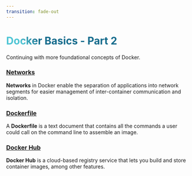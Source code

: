 ```yaml
---
transition: fade-out
---
```


# Docker Basics - Part 2

Continuing with more foundational concepts of Docker.

<v-clicks>

<v-click>

### [Networks](https://docs.docker.com/network/)

**Networks** in Docker enable the separation of applications into network segments for easier management of inter-container communication and isolation.

</v-click>

<v-click>

### [Dockerfile](https://docs.docker.com/engine/reference/builder/)

A **Dockerfile** is a text document that contains all the commands a user could call on the command line to assemble an image.

</v-click>

<v-click>

### [Docker Hub](https://hub.docker.com/)

**Docker Hub** is a cloud-based registry service that lets you build and store container images, among other features.

</v-click>

</v-clicks>

<style>
h1 {
  background-color: #2B90B6;
  background-image: linear-gradient(45deg, #4EC5D4 10%, #146b8c 20%);
  background-size: 100%;
  -webkit-background-clip: text;
  -moz-background-clip: text;
  -webkit-text-fill-color: transparent;
  -moz-text-fill-color: transparent;
}
</style>

